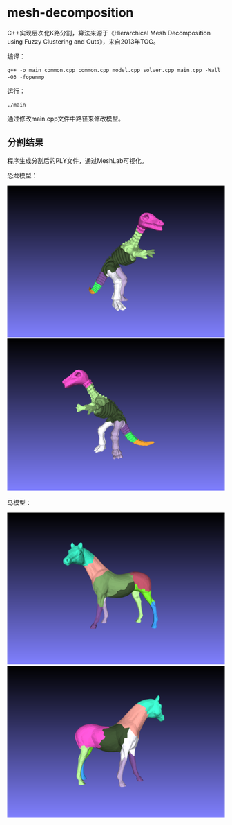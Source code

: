 # mesh-decomposition

C++实现层次化K路分割，算法来源于《Hierarchical Mesh Decomposition using Fuzzy Clustering and Cuts》，来自2013年TOG。

编译：

```shell
g++ -o main common.cpp common.cpp model.cpp solver.cpp main.cpp -Wall -O3 -fopenmp
```

运行：

```shell
./main
```

通过修改main.cpp文件中路径来修改模型。



## 分割结果

程序生成分割后的PLY文件，通过MeshLab可视化。

恐龙模型：

<img src="./out/snapshot00.png" style="zoom:50%;" />

<img src="./out/snapshot01.png" style="zoom:50%;" />

马模型：

<img src="./out/snapshot02.png" style="zoom:50%;" />

<img src="./out/snapshot03.png" style="zoom:50%;" />
